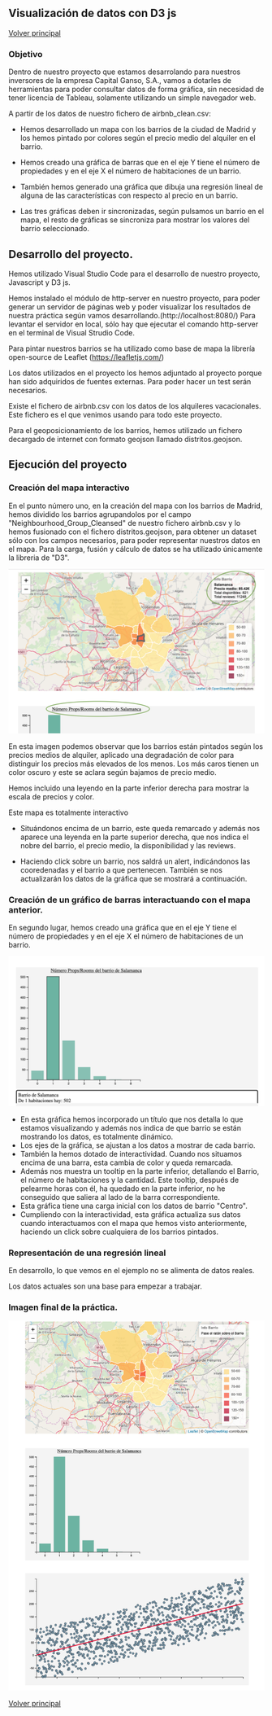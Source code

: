 ## Visualización de datos con D3 js
[Volver principal](https://github.com/JosepCristobal/BootCamp_BD_ML_IV_PTFinal/blob/master/BootCamp%20IV%20proyecto%20final.md#6-d3)

### Objetivo

Dentro de nuestro proyecto que estamos desarrolando para nuestros inversores de la empresa Capital Ganso, S.A., vamos a dotarles de herramientas para poder consultar datos de forma gráfica, sin necesidad de tener licencia de Tableau, solamente utilizando un simple navegador web.

A partir de los datos de nuestro fichero de airbnb_clean.csv:

* 	Hemos desarrollado un mapa con los barrios de la ciudad de Madrid y los hemos pintado por colores según el precio medio del alquiler en el barrio.
  
*  Hemos creado una gráfica de barras que en el eje Y tiene el número de propiedades y en el eje X el número de habitaciones de un barrio.
*  También hemos generado una gráfica que dibuja una regresión lineal de alguna de las características con respecto al precio en un barrio.
*  Las tres gráficas deben ir sincronizadas, según pulsamos un barrio en el mapa, el resto de gráficas se sincroniza para mostrar los valores del barrio seleccionado.


## Desarrollo del proyecto.
Hemos utilizado Visual Studio Code para el desarrollo de nuestro proyecto, Javascript y D3 js.

Hemos instalado el módulo de http-server en nuestro proyecto, para poder generar un servidor de páginas web y poder visualizar los resultados de nuestra práctica según vamos desarrollando.(http://localhost:8080/)
Para levantar el servidor en local, sólo hay que ejecutar el comando http-server en el terminal de Visual Strudio Code.

Para pintar nuestros barrios se ha utilizado como base de mapa la librería open-source de Leaflet (https://leafletjs.com/)

Los datos utilizados en el proyecto los hemos adjuntado al proyecto porque han sido adquiridos de fuentes externas. Para poder hacer un test serán necesarios. 

Existe el fichero de airbnb.csv con los datos de los alquileres vacacionales. Este fichero es el que venimos usando para todo este proyecto.

Para el geoposicionamiento de los barrios, hemos utilizado un fichero decargado de internet con formato geojson llamado distritos.geojson.



## Ejecución del proyecto

### Creación del mapa interactivo

 En el punto número uno, en la creación del mapa con los barrios de Madrid, hemos dividido los barrios agrupandolos por el campo "Neighbourhood_Group_Cleansed" de nuestro fichero airbnb.csv y lo hemos fusionado con el fichero distritos.geojson, para obtener un dataset sólo con los campos necesarios, para poder representar nuestros datos en el mapa. Para la carga, fusión y cálculo de datos se ha utilizado únicamente la libreria de "D3".

![](https://github.com/JosepCristobal/BootCamp_BD_ML_IV_PTFinal/blob/master/D3/Img/Captura%20de%20pantalla%202019-11-17%20a%20las%2020.09.48.png)

En esta imagen podemos observar que los barrios están pintados según los precios medios de alquiler, aplicado una degradación de color para distinguir los precios más elevados de los menos. Los más caros tienen un color oscuro y este se aclara según bajamos de precio medio.

Hemos incluido una leyendo en la parte inferior derecha para mostrar la escala de precios y color.

Este mapa es totalmente interactivo


* 	Situándonos encima de un barrio, este queda remarcado y además nos aparece una leyenda en la parte superior derecha, que nos indica el nobre del barrio, el precio medio, la disponibilidad y las reviews.


* 	Haciendo click sobre un barrio, nos saldrá un alert, indicándonos las cooredenadas y el barrio a que pertenecen. También se nos actualizarán los datos de la gráfica que se mostrará a continuación.


### Creación de un gráfico de barras interactuando con el mapa anterior.

En segundo lugar, hemos creado una gráfica que en el eje Y tiene el número de propiedades y en el eje X el número de habitaciones de un barrio.

![](https://github.com/JosepCristobal/BootCamp_BD_ML_IV_PTFinal/blob/master/D3/Img/Captura%20de%20pantalla%202019-11-17%20a%20las%2020.10.41.png)

* En esta gráfica hemos incorporado un título que nos detalla lo que estamos visualizando y además nos indica de que barrio se están mostrando los datos, es totalmente dinámico.
* Los ejes de la gráfica, se ajustan a los datos a mostrar de cada barrio.
* También la hemos dotado de interactividad. Cuando nos situamos encima de una barra, esta cambia de color y queda remarcada. 
* Además nos muestra un tooltip en la parte inferior, detallando el Barrio, el número de habitaciones y la cantidad. Este tooltip, después de pelearme horas con él, ha quedado en la parte inferior, no he conseguido que saliera al lado de la barra correspondiente.
* Esta gráfica tiene una carga inicial con los datos de barrio "Centro".
* Cumpliendo con la interactividad, esta gráfica actualiza sus datos cuando interactuamos con el mapa que hemos visto anteriormente, haciendo un click sobre cualquiera de los barrios pintados.

### Representación de una regresión lineal

En desarrollo, lo que vemos en el ejemplo no se alimenta de datos reales.

Los datos actuales son una base para empezar a trabajar.

### Imagen final de la práctica.

![](https://github.com/JosepCristobal/BootCamp_BD_ML_IV_PTFinal/blob/master/D3/Img/Captura%20de%20pantalla%202019-11-17%20a%20las%2020.05.12.png)


[Volver principal](https://github.com/JosepCristobal/BootCamp_BD_ML_IV_PTFinal/blob/master/BootCamp%20IV%20proyecto%20final.md#6-d3)























